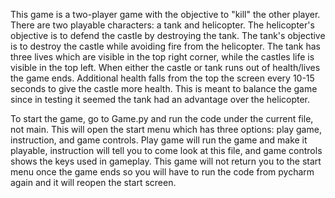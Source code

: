 This game is a two-player game with the objective to "kill" the other player. There are two playable characters: a tank and helicopter. The helicopter's objective is to defend the castle by destroying the tank. The tank's objective is to destroy the castle while avoiding fire from the helicopter. The tank has three lives which are visible in the top right corner, while the castles life is visible in the top left. When either the castle or tank runs out of health/lives the game ends. Additional health falls from the top the screen every 10-15 seconds to give the castle more health. This is meant to balance the game since in testing it seemed the tank had an advantage over the helicopter.

To start the game, go to Game.py and run the code under the current file, not main. This will open the start menu which has three options: play game, instruction, and game controls. Play game will run the game and make it playable, instruction will tell you to come look at this file, and game controls shows the keys used in gameplay. This game will not return you to the start menu once the game ends so you will have to run the code from pycharm again and it will reopen the start screen.
